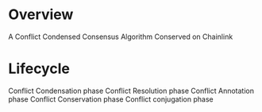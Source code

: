 # Overview
A Conflict Condensed Consensus Algorithm Conserved on Chainlink 

# Lifecycle
Conflict Condensation phase
Conflict Resolution phase
Conflict Annotation phase
Conflict Conservation phase
Conflict conjugation phase
